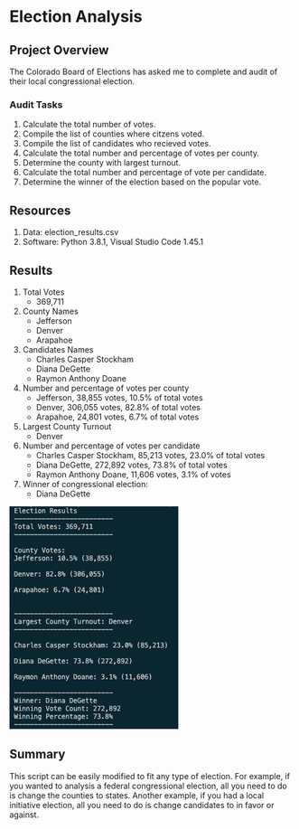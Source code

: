 # Election Analysis

## Project Overview

The Colorado Board of Elections has asked me to complete and audit of their local congressional election.

### Audit Tasks

1. Calculate the total number of votes.
2. Compile the list of counties where citzens voted.
3. Compile the list of candidates who recieved votes.
4. Calculate the total number and percentage of votes per county.
5. Determine the county with largest turnout.
6. Calculate the total number and percentage of vote per candidate.
7. Determine the winner of the election based on the popular vote.

## Resources

1. Data: election_results.csv
2. Software: Python 3.8.1, Visual Studio Code 1.45.1

## Results

1. Total Votes
    - 369,711
2. County Names
    - Jefferson
    - Denver
    - Arapahoe
3. Candidates Names
    - Charles Casper Stockham
    - Diana DeGette
    - Raymon Anthony Doane
4. Number and percentage of votes per county
    - Jefferson, 38,855 votes, 10.5% of total votes
    - Denver, 306,055 votes, 82.8% of total votes
    - Arapahoe, 24,801 votes, 6.7% of total votes
5. Largest County Turnout
    - Denver
6. Number and percentage of votes per candidate
    - Charles Casper Stockham, 85,213 votes, 23.0% of total votes
    - Diana DeGette, 272,892 votes, 73.8% of total votes
    - Raymon Anthony Doane, 11,606 votes, 3.1% of votes
7. Winner of congressional election:
    - Diana DeGette

![Terminal Output from Analysis](https://github.com/Wall-E28/election_analysis/blob/master/Resources/py_poll_terminal_screenshot.png)

## Summary

This script can be easily modified to fit any type of election. For example, if you wanted to analysis a federal congressional election, all you need to do is change the counties to states. Another example, if you had a local initiative election, all you need to do is change candidates to in favor or against.
